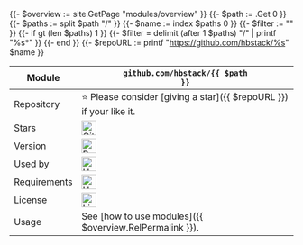 {{- $overview := site.GetPage "modules/overview" }}
{{- $path := .Get 0 }}
{{- $paths := split $path "/" }}
{{- $name := index $paths 0 }}
{{- $filter := "" }}
{{- if gt (len $paths) 1 }}
  {{- $filter = delimit (after 1 $paths) "/" | printf "%s*" }}
{{- end }}
{{- $repoURL := printf "https://github.com/hbstack/%s" $name }}

| Module | <code class="user-select-all">github.com/hbstack/{{ $path }}</code> |
| ---- | ------- |
| Repository | ⭐ Please consider [giving a star]({{ $repoURL }}) if your like it. |
| Stars | <a href="{{ $repoURL }}/stargazers" target="_blank"><img title="GitHub repo stars" height="26" src="https://img.shields.io/github/stars/hbstack/{{ $name }}?style=flat-square"></a> |
| Version | <a href="{{ $repoURL }}/releases" target="_blank"><img title="Releases" src="https://img.shields.io/github/v/tag/hbstack/{{ $name }}?style=flat-square{{ with $filter }}&filter={{ . }}{{ end }}" height="26"></a> |
| Used by | <a href="{{ $repoURL }}/network/dependents" target="_blank"><img title="Used by" height="26" src="https://img.shields.io/badge/dynamic/json?color=success&label=used+by&query=repositories_humanize&logo=hugo&style=flat-square&url=https://api.razonyang.com/v1/github/dependents/hbstack/{{ $name }}"></a> |
| Requirements | <a href="{{ $repoURL }}" target="_blank"><img title="Hugo requirements" src="https://img.shields.io/badge/dynamic/json?color=important&label=requirements&query=requirements&logo=hugo&style=flat-square&url=https://api.razonyang.com/v1/hugo/modules/github.com/hbstack/{{ $name }}" height="26"></a> |
| License | <a href="{{ $repoURL }}/blob/main/LICENSE" target="_blank"><img title="License" src="https://img.shields.io/github/license/hbstack/{{ $name }}?style=flat-square" height="26"></a>
| Usage | See [how to use modules]({{ $overview.RelPermalink }}). |

